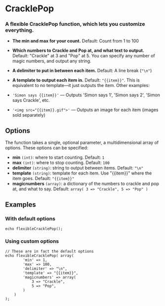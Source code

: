 CracklePop
========

### A flexible CracklePop function, which lets you customize everything.

- **The min and max for your count.** Default: Count from 1 to 100
	
- **Which numbers to Crackle and Pop at, and what text to output.** Default: "Crackle" at 3 and "Pop" at 5. You can specify any number of magic numbers, and output any string.
		
- **A delimiter to put in between each item.** Default: A line break (`"\n"`)

- **A template to output each item in.** Default: `"{{item}}"`. This is equivalent to no template—it just outputs the item.  Other examples:
 - `'Simon says {{item}}'` — Outputs 'Simon says 1', 'Simon says 2', 'Simon says Crackle', etc.
 - `'<img src="{{item}}.gif">'` — Outputs an image for each item (images sold separately)

## Options

The function takes a single, optional parameter, a multidimensional array of options. These options can be specified:

- **min** `(int)`: where to start counting. Default: `1`
- **max** `(int)`: where to stop counting. Default: `100`
- **delimiter** `(string)`: string to output between items. Default: `"\n"`
- **template** `(string)`: template for each item. Use "{{item}}" where the item goes. Default: `"{{item}}"`
- **magicnumbers** `(array)`: a dictionary of the numbers to crackle and pop at, and what to say. Default: `array( 3 => "Crackle", 5 => "Pop" )`


## Examples

### With default options

	echo flexibleCracklePop();

### Using custom options

	// These are in fact the default options
	echo flexibleCracklePop( array(
			'min' => 1,
			'max' => 100,
			'delimiter' => "\n",
			'template' => "{{item}}",
			'magicnumbers' => array(
				3 => "Crackle",
				5 => "Pop",
			)
		) 
	);

